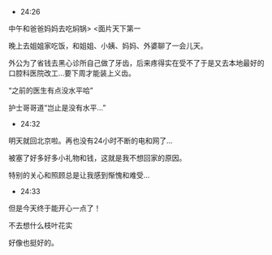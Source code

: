 * 24:26

中午和爸爸妈妈去吃焖锅&gt;   &lt;面片天下第一

晚上去姐姐家吃饭，和姐姐、小姨、妈妈、外婆聊了一会儿天。

外公为了省钱去黑心诊所自己做了牙齿，后来疼得实在受不了于是又去本地最好的口腔科医院改工...要下周才能装上义齿。

“之前的医生有点没水平哈”

护士哥哥道“岂止是没有水平…”

* 24:32

明天就回北京啦。再也没有24小时不断的电和网了…

被塞了好多好多小礼物和钱，这就是我不想回家的原因。

特别的关心和照顾总是让我感到惭愧和难受…

* 24:33

但是今天终于能开心一点了！

不去想什么枝叶花实

好像也挺好的。



